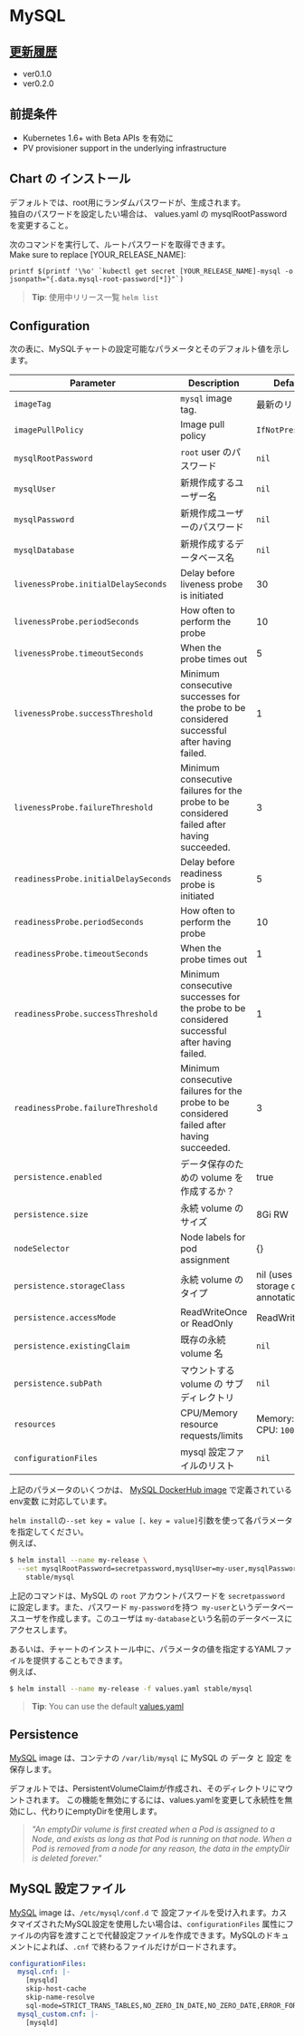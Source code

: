 # MySQL

## [更新履歴](History.md)

- ver0.1.0
- ver0.2.0

## 前提条件

- Kubernetes 1.6+ with Beta APIs を有効に  
- PV provisioner support in the underlying infrastructure

## Chart の インストール

デフォルトでは、root用にランダムパスワードが、生成されます。  
独自のパスワードを設定したい場合は、 values.yaml の mysqlRootPassword を変更すること。

次のコマンドを実行して、ルートパスワードを取得できます。  
Make sure to replace [YOUR_RELEASE_NAME]:

    printf $(printf '\%o' `kubectl get secret [YOUR_RELEASE_NAME]-mysql -o jsonpath="{.data.mysql-root-password[*]}"`)

> **Tip**: 使用中リリース一覧 `helm list`

## Configuration

次の表に、MySQLチャートの設定可能なパラメータとそのデフォルト値を示します。  

| Parameter                            | Description                               | Default                                              |
| ------------------------------------ | ----------------------------------------- | ---------------------------------------------------- |
| `imageTag`                           | `mysql` image tag.                        | 最新のリリース                                 |
| `imagePullPolicy`                    | Image pull policy                         | `IfNotPresent`                                       |
| `mysqlRootPassword`                  | `root` user のパスワード             | `nil`                                                |
| `mysqlUser`                          | 新規作成するユーザー名           | `nil`                                                |
| `mysqlPassword`                      | 新規作成ユーザーのパスワード                | `nil`                                                |
| `mysqlDatabase`                      | 新規作成するデータベース名          | `nil`                                                |
| `livenessProbe.initialDelaySeconds`  | Delay before liveness probe is initiated  | 30                                                   |
| `livenessProbe.periodSeconds`        | How often to perform the probe            | 10                                                   |
| `livenessProbe.timeoutSeconds`       | When the probe times out                  | 5                                                    |
| `livenessProbe.successThreshold`     | Minimum consecutive successes for the probe to be considered successful after having failed. | 1 |
| `livenessProbe.failureThreshold`     | Minimum consecutive failures for the probe to be considered failed after having succeeded.   | 3 |
| `readinessProbe.initialDelaySeconds` | Delay before readiness probe is initiated | 5                                                    |
| `readinessProbe.periodSeconds`       | How often to perform the probe            | 10                                                   |
| `readinessProbe.timeoutSeconds`      | When the probe times out                  | 1                                                    |
| `readinessProbe.successThreshold`    | Minimum consecutive successes for the probe to be considered successful after having failed. | 1 |
| `readinessProbe.failureThreshold`    | Minimum consecutive failures for the probe to be considered failed after having succeeded.   | 3 |
| `persistence.enabled`                | データ保存のための volume を作成するか？             | true                                                 |
| `persistence.size`                   | 永続 volume のサイズ           | 8Gi RW                                               |
| `nodeSelector`                       | Node labels for pod assignment            | {}                                                   |
| `persistence.storageClass`           | 永続 volume のタイプ           | nil  (uses alpha storage class annotation)           |
| `persistence.accessMode`             | ReadWriteOnce or ReadOnly                 | ReadWriteOnce                                        |
| `persistence.existingClaim`          | 既存の永続 volume 名        | `nil`                                                |
| `persistence.subPath`                | マウントする volume の サブディレクトリ       | `nil`                                                |
| `resources`                          | CPU/Memory resource requests/limits       | Memory: `256Mi`, CPU: `100m`                         |
| `configurationFiles`                 | mysql 設定ファイルのリスト         | `nil`                                                |

上記のパラメータのいくつかは、 [MySQL DockerHub image](https://hub.docker.com/_/mysql/) で定義されている env変数 に対応しています。

`helm install`の` --set key = value [、key = value] `引数を使って各パラメータを指定してください。  
例えば、

```bash
$ helm install --name my-release \
  --set mysqlRootPassword=secretpassword,mysqlUser=my-user,mysqlPassword=my-password,mysqlDatabase=my-database \
    stable/mysql
```

上記のコマンドは、MySQL の `root` アカウントパスワードを `secretpassword` に設定します。また、パスワード `my-password`を持つ` my-user`というデータベースユーザを作成します。このユーザは `my-database`という名前のデータベースにアクセスします。

あるいは、チャートのインストール中に、パラメータの値を指定するYAMLファイルを提供することもできます。  
例えば、

```bash
$ helm install --name my-release -f values.yaml stable/mysql
```

> **Tip**: You can use the default [values.yaml](values.yaml)

## Persistence

[MySQL](https://hub.docker.com/_/mysql/) image  は、コンテナの `/var/lib/mysql` に MySQL の データ と 設定 を保存します。

デフォルトでは、PersistentVolumeClaimが作成され、そのディレクトリにマウントされます。 この機能を無効にするには、values.yamlを変更して永続性を無効にし、代わりにemptyDirを使用します。

> *"An emptyDir volume is first created when a Pod is assigned to a Node, and exists as long as that Pod is running on that node. When a Pod is removed from a node for any reason, the data in the emptyDir is deleted forever."*

## MySQL 設定ファイル

[MySQL](https://hub.docker.com/_/mysql/) image は、`/etc/mysql/conf.d` で 設定ファイルを受け入れます。カスタマイズされたMySQL設定を使用したい場合は、`configurationFiles` 属性にファイルの内容を渡すことで代替設定ファイルを作成できます。MySQLのドキュメントによれば、`.cnf` で終わるファイルだけがロードされます。

```yaml
configurationFiles:
  mysql.cnf: |-
    [mysqld]
    skip-host-cache
    skip-name-resolve
    sql-mode=STRICT_TRANS_TABLES,NO_ZERO_IN_DATE,NO_ZERO_DATE,ERROR_FOR_DIVISION_BY_ZERO,NO_AUTO_CREATE_USER,NO_ENGINE_SUBSTITUTION
  mysql_custom.cnf: |-
    [mysqld]
```

